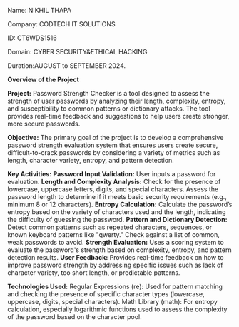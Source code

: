 Name: NIKHIL THAPA 

Company: CODTECH IT SOLUTIONS 

ID: CT6WDS1516 

Domain: CYBER SECURITY&ETHICAL HACKING 

Duration:AUGUST to SEPTEMBER 2024.

**Overview of the Project**

**Project:**
Password Strength Checker is a tool designed to assess the strength of user passwords by analyzing their length, complexity, entropy, and susceptibility to common patterns or dictionary attacks. The tool provides real-time feedback and suggestions to help users create stronger, more secure passwords.

**Objective:**
The primary goal of the project is to develop a comprehensive password strength evaluation system that ensures users create secure, difficult-to-crack passwords by considering a variety of metrics such as length, character variety, entropy, and pattern detection.

**Key Activities:**
**Password Input Validation:**
User inputs a password for evaluation.
**Length and Complexity Analysis:**
Check for the presence of lowercase, uppercase letters, digits, and special characters.
Assess the password length to determine if it meets basic security requirements (e.g., minimum 8 or 12 characters).
**Entropy Calculation:**
Calculate the password’s entropy based on the variety of characters used and the length, indicating the difficulty of guessing the password.
**Pattern and Dictionary Detection:**
Detect common patterns such as repeated characters, sequences, or known keyboard patterns like "qwerty."
Check against a list of common, weak passwords to avoid.
**Strength Evaluation:**
Uses a scoring system to evaluate the password's strength based on complexity, entropy, and pattern detection results.
**User Feedback:**
Provides real-time feedback on how to improve password strength by addressing specific issues such as lack of character variety, too short length, or predictable patterns.

**Technologies Used:**
Regular Expressions (re): Used for pattern matching and checking the presence of specific character types (lowercase, uppercase, digits, special characters).
Math Library (math): For entropy calculation, especially logarithmic functions used to assess the complexity of the password based on the character pool.
